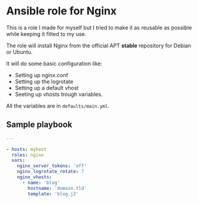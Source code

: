 # Ansible role for Nginx

This is a role I made for myself but I tried to make it as reusable as possible while keeping it fitted to my use.

The role will install Nginx from the official APT **stable** repository for Debian or Ubuntu.

It will do some basic configuration like:

- Setting up nginx.conf
- Setting up the logrotate
- Setting up a default vhost
- Seeting up vhosts trough variables.

All the variables are in `defaults/main.yml`.

## Sample playbook

```yaml
---

- hosts: myhost
  roles: nginx
  vars:
    nginx_server_tokens: 'off'
    nginx_logrotate_rotate: 7
    nginx_vhosts:
      - name: 'blog'
        hostname: 'domain.tld'
        template: 'blog.j2'
```
